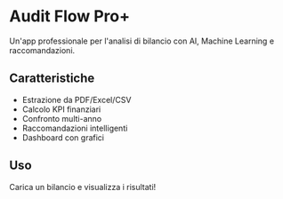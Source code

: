 # Audit Flow Pro+

Un'app professionale per l'analisi di bilancio con AI, Machine Learning e raccomandazioni.

## Caratteristiche
- Estrazione da PDF/Excel/CSV
- Calcolo KPI finanziari
- Confronto multi-anno
- Raccomandazioni intelligenti
- Dashboard con grafici

## Uso
Carica un bilancio e visualizza i risultati!
